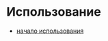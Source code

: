 # Использование 
* [начало использования](https://github.com/TimurZolotov/MINI-VM/blob/master/docs/getting-started.md "MINI-VM/docs/getting_started.md")
